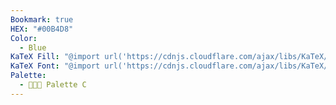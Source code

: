 ```yaml
---
Bookmark: true
HEX: "#00B4D8"
Color:
  - Blue
KaTeX Fill: "@import url('https://cdnjs.cloudflare.com/ajax/libs/KaTeX/0.16.9/katex.min.css')This is some text\\color{#FFF}\\colorbox{#00B4D8}{\\textsf{This is some text}}This is some text​﻿"
KaTeX Font: "@import url('https://cdnjs.cloudflare.com/ajax/libs/KaTeX/0.16.9/katex.min.css')This is some text\\color{#00B4D8}\\textsf{This is some text}This is some text﻿"
Palette:
  - 👨🏻‍🎨 Palette C
---
```


